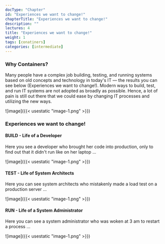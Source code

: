 ```yaml
---
docType: "Chapter"
id: "Experiences we want to change!"
chapterTitle: "Experiences we want to change!"
description: ""
lectures: 4
title: "Experiences we want to change!"
weight: 1
tags: [conatiners]
categories: [intermediate]
---
```


### **Why Containers?**

Many people have a complex job building, testing, and running systems based on old concepts and technology in today's IT — the results you can see below (Experiences we want to change!). Modern ways to build, test, and run IT systems are not adopted as broadly as possible. Hence, a lot of pain is still out there that we could ease by changing IT processes and utilizing the new ways.

![image]({{< usestatic "image-1.png" >}})

### **Experiences we want to change!**

#### **BUILD - Life of a Developer**

Here you see a developer who brought her code into production, only to find out that it didn't run like on her laptop ...

![image]({{< usestatic "image-1.png" >}})

#### **TEST - Life of System Architects**

Here you can see system architects who mistakenly made a load test on a production server ...

![image]({{< usestatic "image-1.png" >}})

#### **RUN - Life of a System Administrator**

Here you can see a system administrator who was woken at 3 am to restart a process ...

![image]({{< usestatic "image-1.png" >}})

